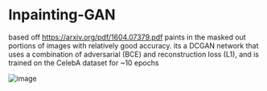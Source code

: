 # Inpainting-GAN
based off https://arxiv.org/pdf/1604.07379.pdf
paints in the masked out portions of images with relatively good accuracy. its a DCGAN network that uses a combination of adversarial (BCE) and reconstruction loss (L1), and is trained on the CelebA dataset for ~10 epochs

![image](https://github.com/MasterMeep/Inpainting-GAN/assets/51376656/19a9c474-c5f7-442e-a2b6-afb285ab2c8e)
